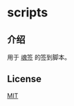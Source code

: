 # scripts

## 介绍

用于 [魂签](https://github.com/inu1255/soulsign-chrome) 的签到脚本。

## License

[MIT](./LICENSE)
